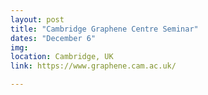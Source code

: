 ```yaml
---
layout: post
title: "Cambridge Graphene Centre Seminar"
dates: "December 6"
img: 
location: Cambridge, UK
link: https://www.graphene.cam.ac.uk/

---
```

